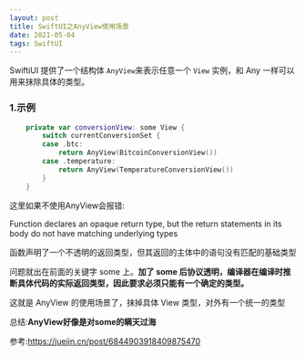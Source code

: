 ```yaml
---
layout: post
title: SwiftUI之AnyView使用场景
date: 2021-05-04
tags: SwiftUI
---
```


SwiftiUI 提供了一个结构体 `AnyView`来表示任意一个 `View` 实例，和 Any 一样可以用来抹除具体的类型。
### 1.示例
```swift
    private var conversionView: some View {
        switch currentConversionSet {
        case .btc:
            return AnyView(BitcoinConversionView())
        case .temperature:
            return AnyView(TemperatureConversionView())
        }
    }
```
这里如果不使用AnyView会报错:

Function declares an opaque return type, but the return statements in its body do not have matching underlying types

函数声明了一个不透明的返回类型，但其返回的主体中的语句没有匹配的基础类型

问题就出在前面的关键字 some 上。**加了 some 后协议透明，编译器在编译时推断具体代码的实际返回类型，因此要求必须只能有一个确定的类型。**

这就是 AnyView 的使用场景了，抹掉具体 View 类型，对外有一个统一的类型

总结:**AnyView好像是对some的瞒天过海**

参考:https://juejin.cn/post/6844903918409875470
